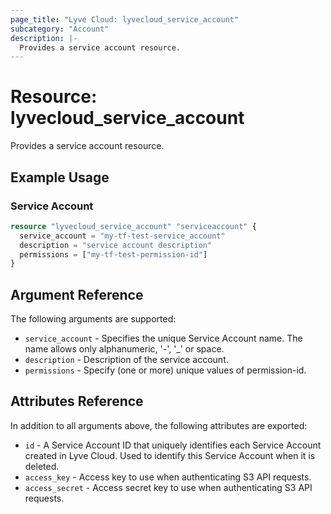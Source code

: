 ```yaml
---
page_title: "Lyve Cloud: lyvecloud_service_account"
subcategory: "Account"
description: |-
  Provides a service account resource.
---
```


# Resource: lyvecloud_service_account

Provides a service account resource.

## Example Usage

### Service Account

```terraform
resource "lyvecloud_service_account" "serviceaccount" {
  service_account = "my-tf-test-service_account"
  description = "service account description"
  permissions = ["my-tf-test-permission-id"]
}
```

## Argument Reference
The following arguments are supported:

* `service_account` - Specifies the unique Service Account name. The name allows only alphanumeric, '-', '_' or space.
* `description` - Description of the service account.
* `permissions` - Specify (one or more) unique values of permission-id.

## Attributes Reference
In addition to all arguments above, the following attributes are exported:

* `id` - A Service Account ID that uniquely identifies each Service Account created in Lyve Cloud. Used to identify this Service Account when it is deleted.
* `access_key` - Access key to use when authenticating S3 API requests.
* `access_secret` - Access secret key to use when authenticating S3 API requests.